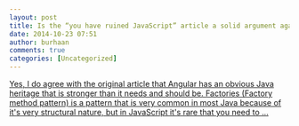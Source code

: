 ```yaml
---
layout: post
title: Is the “you have ruined JavaScript” article a solid argument against Angular.js? | Burhaan Targett
date: 2014-10-23 07:51
author: burhaan
comments: true
categories: [Uncategorized]
---
```

<p class='wdgpo_gplus_attachment wdgpo_gplus_article_attachment'><a class='wdgpo_gplus_article_attachment_link' href='http://burhaantargett.co.za/2014/10/23/is-the-you-have-ruined-javascript-article-a-solid-argument-against-angular-js/'>Yes, I do agree with the original article that Angular has an obvious Java heritage that is stronger than it needs and should be. Factories (Factory method pattern) is a pattern that is very common in most Java because of it's very structural nature, but in JavaScript it's rare that you need to ...</a></p>
